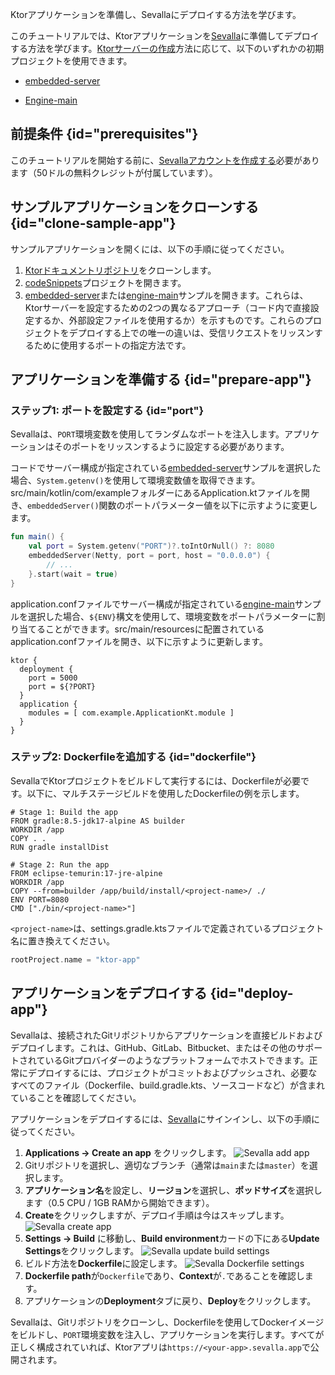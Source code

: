 [//]: # (title: Sevalla)

<show-structure for="chapter" depth="2"/>

<link-summary>Ktorアプリケーションを準備し、Sevallaにデプロイする方法を学びます。</link-summary>

このチュートリアルでは、Ktorアプリケーションを[Sevalla](https://sevalla.com/)に準備してデプロイする方法を学びます。[Ktorサーバーの作成](server-create-and-configure.topic)方法に応じて、以下のいずれかの初期プロジェクトを使用できます。

*   [embedded-server](https://github.com/ktorio/ktor-documentation/tree/%ktor_version%/codeSnippets/snippets/embedded-server)

*   [Engine-main](https://github.com/ktorio/ktor-documentation/tree/%ktor_version%/codeSnippets/snippets/engine-main)

## 前提条件 {id="prerequisites"}

このチュートリアルを開始する前に、[Sevallaアカウントを作成する](https://sevalla.com)必要があります（50ドルの無料クレジットが付属しています）。

## サンプルアプリケーションをクローンする {id="clone-sample-app"}

サンプルアプリケーションを開くには、以下の手順に従ってください。

1.  [Ktorドキュメントリポジトリ](https://github.com/ktorio/ktor-documentation)をクローンします。
2.  [codeSnippets](https://github.com/ktorio/ktor-documentation/tree/%ktor_version%/codeSnippets)プロジェクトを開きます。
3.  [embedded-server](https://github.com/ktorio/ktor-documentation/tree/%ktor_version%/codeSnippets/snippets/embedded-server)または[engine-main](https://github.com/ktorio/ktor-documentation/tree/%ktor_version%/codeSnippets/snippets/engine-main)サンプルを開きます。これらは、Ktorサーバーを設定するための2つの異なるアプローチ（コード内で直接設定するか、外部設定ファイルを使用するか）を示すものです。これらのプロジェクトをデプロイする上での唯一の違いは、受信リクエストをリッスンするために使用するポートの指定方法です。

## アプリケーションを準備する {id="prepare-app"}

### ステップ1: ポートを設定する {id="port"}

Sevallaは、`PORT`環境変数を使用してランダムなポートを注入します。アプリケーションはそのポートをリッスンするように設定する必要があります。

コードでサーバー構成が指定されている[embedded-server](https://github.com/ktorio/ktor-documentation/tree/%ktor_version%/codeSnippets/snippets/embedded-server)サンプルを選択した場合、`System.getenv()`を使用して環境変数値を取得できます。<Path>src/main/kotlin/com/example</Path>フォルダーにある<Path>Application.kt</Path>ファイルを開き、`embeddedServer()`関数のポートパラメーター値を以下に示すように変更します。

```kotlin
fun main() {
    val port = System.getenv("PORT")?.toIntOrNull() ?: 8080
    embeddedServer(Netty, port = port, host = "0.0.0.0") {
        // ...
    }.start(wait = true)
}
```

<Path>application.conf</Path>ファイルでサーバー構成が指定されている[engine-main](https://github.com/ktorio/ktor-documentation/tree/%ktor_version%/codeSnippets/snippets/engine-main)サンプルを選択した場合、`${ENV}`構文を使用して、環境変数をポートパラメーターに割り当てることができます。<Path>src/main/resources</Path>に配置されている<Path>application.conf</Path>ファイルを開き、以下に示すように更新します。

```hocon
ktor {
  deployment {
    port = 5000
    port = ${?PORT}
  }
  application {
    modules = [ com.example.ApplicationKt.module ]
  }
}
```

### ステップ2: Dockerfileを追加する {id="dockerfile"}

SevallaでKtorプロジェクトをビルドして実行するには、Dockerfileが必要です。以下に、マルチステージビルドを使用したDockerfileの例を示します。

```docker
# Stage 1: Build the app
FROM gradle:8.5-jdk17-alpine AS builder
WORKDIR /app
COPY . .
RUN gradle installDist

# Stage 2: Run the app
FROM eclipse-temurin:17-jre-alpine
WORKDIR /app
COPY --from=builder /app/build/install/<project-name>/ ./
ENV PORT=8080
CMD ["./bin/<project-name>"]
```

`<project-name>`は、<Path>settings.gradle.kts</Path>ファイルで定義されているプロジェクト名に置き換えてください。

```kotlin
rootProject.name = "ktor-app"
```

## アプリケーションをデプロイする {id="deploy-app"}

Sevallaは、接続されたGitリポジトリからアプリケーションを直接ビルドおよびデプロイします。これは、GitHub、GitLab、Bitbucket、またはその他のサポートされているGitプロバイダーのようなプラットフォームでホストできます。正常にデプロイするには、プロジェクトがコミットおよびプッシュされ、必要なすべてのファイル（Dockerfile、<Path>build.gradle.kts</Path>、ソースコードなど）が含まれていることを確認してください。

アプリケーションをデプロイするには、[Sevalla](https://sevalla.com/)にサインインし、以下の手順に従ってください。

1.  **Applications -> Create an app** をクリックします。
    ![Sevalla add app](../images/sevalla-add-app.jpg)
2.  Gitリポジトリを選択し、適切なブランチ（通常は`main`または`master`）を選択します。
3.  **アプリケーション名**を設定し、**リージョン**を選択し、**ポッドサイズ**を選択します（0.5 CPU / 1GB RAMから開始できます）。
4.  **Create**をクリックしますが、デプロイ手順は今はスキップします。
    ![Sevalla create app](../images/sevalla-deployment-create-app.png)
5.  **Settings -> Build** に移動し、**Build environment**カードの下にある**Update Settings**をクリックします。
    ![Sevalla update build settings](../images/sevalla-deployment-update-build-settings.png)
6.  ビルド方法を**Dockerfile**に設定します。
    ![Sevalla Dockerfile settings](../images/sevalla-deployment-docker-settings.png)
7.  **Dockerfile path**が`Dockerfile`であり、**Context**が`.`であることを確認します。
8.  アプリケーションの**Deployment**タブに戻り、**Deploy**をクリックします。

Sevallaは、Gitリポジトリをクローンし、Dockerfileを使用してDockerイメージをビルドし、`PORT`環境変数を注入し、アプリケーションを実行します。すべてが正しく構成されていれば、Ktorアプリは`https://<your-app>.sevalla.app`で公開されます。
